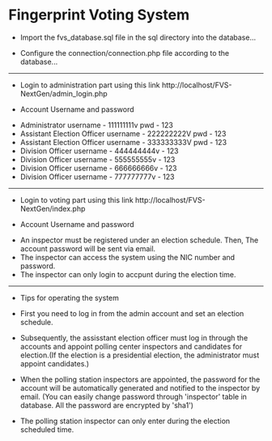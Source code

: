 # Fingerprint Voting System

* Import the fvs_database.sql file in the sql directory into the database...

* Configure the connection/connection.php file according to the database...

---------------------------------------------------------------------------
* Login to administration part using this link
  http://localhost/FVS-NextGen/admin_login.php

* Account Username and password
- Administrator username - 111111111v pwd - 123
- Assistant Election Officer username - 222222222V pwd - 123
- Assistant Election Officer username - 333333333V pwd - 123
- Division Officer username - 444444444v - 123
- Division Officer username - 555555555v - 123
- Division Officer username - 666666666v - 123
- Division Officer username - 777777777v - 123

---------------------------------------------------------------------------
* Login to voting part using this link
  http://localhost/FVS-NextGen/index.php

* Account Username and password
- An inspector must be registered under an election schedule. Then, The account password will be sent via email.
- The inspector can access the system using the NIC number and password.
- The inspector can only login to accpunt during the election time.

---------------------------------------------------------------------------

* Tips for operating the system
- First you need to log in from the admin account and set an election schedule.
- Subsequently, the assisstant election officer must log in through the accounts and appoint polling center inspectors and candidates for election.(If the election is a presidential election, the administrator must appoint candidates.)
- When the polling station inspectors are appointed, the password for the account will be automatically generated and notified to the inspector by email. (You can easily change password through 'inspector' table in database. All the password are encrypted by 'sha1')

- The polling station inspector can only enter during the election scheduled time.
